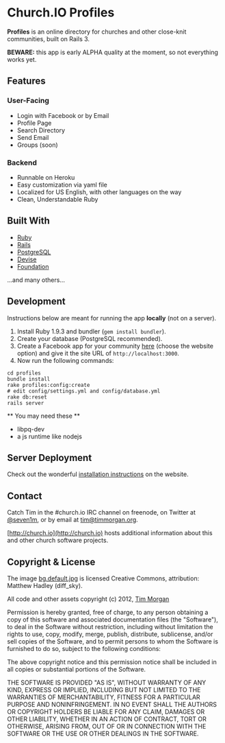 # Church.IO Profiles

**Profiles** is an online directory for churches and other close-knit communities, built on Rails 3.

**BEWARE:** this app is early ALPHA quality at the moment, so not everything works yet.

## Features

### User-Facing

* Login with Facebook or by Email
* Profile Page
* Search Directory
* Send Email
* Groups (soon)

### Backend

* Runnable on Heroku
* Easy customization via yaml file
* Localized for US English, with other languages on the way
* Clean, Understandable Ruby

## Built With

* [Ruby](http://www.ruby-lang.org)
* [Rails](http://rubyonrails.org)
* [PostgreSQL](http://www.postgresql.org/)
* [Devise](https://github.com/plataformatec/devise)
* [Foundation](http://foundation.zurb.com/)

...and many others...

## Development

Instructions below are meant for running the app **locally** (not on a server).

1. Install Ruby 1.9.3 and bundler (`gem install bundler`).
2. Create your database (PostgreSQL recommended).
3. Create a Facebook app for your community [here](https://developers.facebook.com/apps) (choose the website option) and give it the site URL of `http://localhost:3000`.
4. Now run the following commands:

```shell
cd profiles
bundle install
rake profiles:config:create
# edit config/settings.yml and config/database.yml
rake db:reset
rails server
```

** You may need these **
* libpq-dev
* a js runtime like nodejs

## Server Deployment

Check out the wonderful [installation instructions](http://church.io/profiles/install.html) on the website.

## Contact

Catch Tim in the #church.io IRC channel on freenode, on Twitter at [@seven1m](https://twitter.com/seven1m), or by email at [tim@timmorgan.org](http://timmorgan.org).

[http://church.io](http://church.io) hosts additional information about this and other church software projects.

## Copyright & License

The image [bg.default.jpg](https://github.com/churchio/profiles/blob/master/app/assets/images/bg.default.jpg) is licensed Creative Commons, attribution: Matthew Hadley (diff\_sky).

All code and other assets copyright (c) 2012, [Tim Morgan](http://timmorgan.org)

Permission is hereby granted, free of charge, to any person obtaining a copy of this software and associated documentation files (the "Software"), to deal in the Software without restriction, including without limitation the rights to use, copy, modify, merge, publish, distribute, sublicense, and/or sell copies of the Software, and to permit persons to whom the Software is furnished to do so, subject to the following conditions:

The above copyright notice and this permission notice shall be included in all copies or substantial portions of the Software.

THE SOFTWARE IS PROVIDED "AS IS", WITHOUT WARRANTY OF ANY KIND, EXPRESS OR IMPLIED, INCLUDING BUT NOT LIMITED TO THE WARRANTIES OF MERCHANTABILITY, FITNESS FOR A PARTICULAR PURPOSE AND NONINFRINGEMENT. IN NO EVENT SHALL THE AUTHORS OR COPYRIGHT HOLDERS BE LIABLE FOR ANY CLAIM, DAMAGES OR OTHER LIABILITY, WHETHER IN AN ACTION OF CONTRACT, TORT OR OTHERWISE, ARISING FROM, OUT OF OR IN CONNECTION WITH THE SOFTWARE OR THE USE OR OTHER DEALINGS IN THE SOFTWARE.
